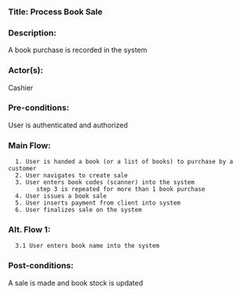 ### **Title:**  Process Book Sale

### **Description:**
A book purchase is recorded in the system

### **Actor(s):** 
Cashier

### **Pre-conditions:**
User is authenticated and authorized

### **Main Flow:**
      1. User is handed a book (or a list of books) to purchase by a customer
      2. User navigates to create sale
      3. User enters book codes (scanner) into the system
            step 3 is repeated for more than 1 book purchase
      4. User issues a book sale
      5. User inserts payment from client into system
      6. User finalizes sale on the system

### **Alt. Flow 1:**
      3.1 User enters book name into the system

### **Post-conditions:** 
A sale is made and book stock is updated

